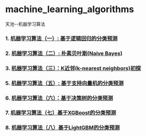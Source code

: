 # machine_learning_algorithms
天池--机器学习算法

### 1. [机器学习算法（一）: 基于逻辑回归的分类预测](https://github.com/K-m9/machine_learning_algorithms/blob/master/LogisticRegression.ipynb)
### 2. [机器学习算法（二）: 朴素贝叶斯(Naive Bayes)](https://github.com/K-m9/machine_learning_algorithms/blob/master/NaiveBayes.ipynb)
### 3. [机器学习算法（三）：K近邻(k-nearest neighbors)初探](https://github.com/K-m9/machine_learning_algorithms/blob/master/knn.ipynb)
### 5. [机器学习算法（五）: 基于支持向量机的分类预测](https://github.com/K-m9/machine_learning_algorithms/blob/master/sup.ipynb)
### 6. [机器学习算法（六）：基于决策树的分类预测](https://github.com/K-m9/machine_learning_algorithms/blob/master/tree.ipynb)
### 7. [机器学习算法（七）基于XGBoost的分类预测](https://github.com/K-m9/machine_learning_algorithms/blob/master/XGBoost.ipynb)
### 8. [机器学习算法（八）基于LightGBM的分类预测](https://github.com/K-m9/machine_learning_algorithms/blob/master/LightGBM.ipynb)
